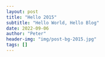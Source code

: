 ```yaml
---
layout: post
title: "Hello 2015"
subtitle: "Hello World, Hello Blog"
date: 2022-09-06
author: "Peter"
header-img: "img/post-bg-2015.jpg"
tags: []
---
```

